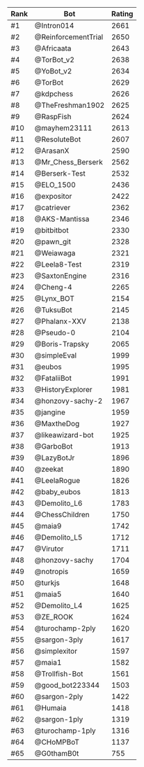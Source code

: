 Rank|Bot|Rating
---|---|---
#1|@Intron014|2661
#2|@ReinforcementTrial|2650
#3|@Africaata|2643
#4|@TorBot_v2|2638
#5|@YoBot_v2|2634
#6|@TorBot|2629
#7|@kdpchess|2626
#8|@TheFreshman1902|2625
#9|@RaspFish|2624
#10|@mayhem23111|2613
#11|@ResoluteBot|2607
#12|@ArasanX|2590
#13|@Mr_Chess_Berserk|2562
#14|@Berserk-Test|2532
#15|@ELO_1500|2436
#16|@expositor|2422
#17|@catriever|2362
#18|@AKS-Mantissa|2346
#19|@bitbitbot|2330
#20|@pawn_git|2328
#21|@Weiawaga|2321
#22|@Leela8-Test|2319
#23|@SaxtonEngine|2316
#24|@Cheng-4|2265
#25|@Lynx_BOT|2154
#26|@TuksuBot|2145
#27|@Phalanx-XXV|2138
#28|@Pseudo-0|2104
#29|@Boris-Trapsky|2065
#30|@simpleEval|1999
#31|@eubos|1995
#32|@FataliiBot|1991
#33|@HistoryExplorer|1981
#34|@honzovy-sachy-2|1967
#35|@jangine|1959
#36|@MaxtheDog|1927
#37|@likeawizard-bot|1925
#38|@GarboBot|1913
#39|@LazyBotJr|1896
#40|@zeekat|1890
#41|@LeelaRogue|1826
#42|@baby_eubos|1813
#43|@Demolito_L6|1783
#44|@ChessChildren|1750
#45|@maia9|1742
#46|@Demolito_L5|1712
#47|@Virutor|1711
#48|@honzovy-sachy|1704
#49|@notropis|1659
#50|@turkjs|1648
#51|@maia5|1640
#52|@Demolito_L4|1625
#53|@ZE_ROOK|1624
#54|@turochamp-2ply|1620
#55|@sargon-3ply|1617
#56|@simplexitor|1597
#57|@maia1|1582
#58|@Trollfish-Bot|1561
#59|@good_bot223344|1503
#60|@sargon-2ply|1422
#61|@Humaia|1418
#62|@sargon-1ply|1319
#63|@turochamp-1ply|1316
#64|@CHoMPBoT|1137
#65|@G0thamB0t|755
